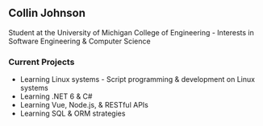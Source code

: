 ## Collin Johnson
Student at the University of Michigan College of Engineering - 
Interests in Software Engineering & Computer Science

### Current Projects
* Learning Linux systems - Script programming & development on Linux systems
* Learning .NET 6 & C#
* Learning Vue, Node.js, & RESTful APIs
* Learning SQL & ORM strategies
